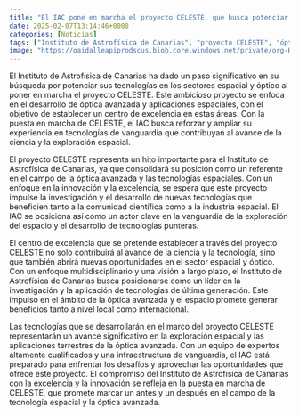 ```yaml
---
title: "El IAC pone en marcha el proyecto CELESTE, que busca potenciar sus tecnologías en sectores espacial y óptico"
date: 2025-02-07T13:14:46+0000
categories: [Noticias]
tags: ["Instituto de Astrofísica de Canarias", "proyecto CELESTE", "óptica avanzada", "tecnologías espaciales", "exploración espacial", "vanguardia", "tecnologías de última generación."]
image: "https://oaidalleapiprodscus.blob.core.windows.net/private/org-HKmKxpuNw3Y88lm4EBrIPq0n/user-ZwiCXOggLL8ZNNKE2g7rXFmV/img-m12yo0CM1mc9K4aw4taPUW1d.png?st=2025-02-07T12%3A14%3A46Z&se=2025-02-07T14%3A14%3A46Z&sp=r&sv=2024-08-04&sr=b&rscd=inline&rsct=image/png&skoid=d505667d-d6c1-4a0a-bac7-5c84a87759f8&sktid=a48cca56-e6da-484e-a814-9c849652bcb3&skt=2025-02-07T00%3A30%3A46Z&ske=2025-02-08T00%3A30%3A46Z&sks=b&skv=2024-08-04&sig=BP40HS5uKn06hjgf//ILKP3UTJ3AgoXl0O%2BSsx%2BZDbA%3D"
---
```


El Instituto de Astrofísica de Canarias ha dado un paso significativo en su búsqueda por potenciar sus tecnologías en los sectores espacial y óptico al poner en marcha el proyecto CELESTE. Este ambicioso proyecto se enfoca en el desarrollo de óptica avanzada y aplicaciones espaciales, con el objetivo de establecer un centro de excelencia en estas áreas. Con la puesta en marcha de CELESTE, el IAC busca reforzar y ampliar su experiencia en tecnologías de vanguardia que contribuyan al avance de la ciencia y la exploración espacial.

El proyecto CELESTE representa un hito importante para el Instituto de Astrofísica de Canarias, ya que consolidará su posición como un referente en el campo de la óptica avanzada y las tecnologías espaciales. Con un enfoque en la innovación y la excelencia, se espera que este proyecto impulse la investigación y el desarrollo de nuevas tecnologías que beneficien tanto a la comunidad científica como a la industria espacial. El IAC se posiciona así como un actor clave en la vanguardia de la exploración del espacio y el desarrollo de tecnologías punteras.

El centro de excelencia que se pretende establecer a través del proyecto CELESTE no solo contribuirá al avance de la ciencia y la tecnología, sino que también abrirá nuevas oportunidades en el sector espacial y óptico. Con un enfoque multidisciplinario y una visión a largo plazo, el Instituto de Astrofísica de Canarias busca posicionarse como un líder en la investigación y la aplicación de tecnologías de última generación. Este impulso en el ámbito de la óptica avanzada y el espacio promete generar beneficios tanto a nivel local como internacional.

Las tecnologías que se desarrollarán en el marco del proyecto CELESTE representarán un avance significativo en la exploración espacial y las aplicaciones terrestres de la óptica avanzada. Con un equipo de expertos altamente cualificados y una infraestructura de vanguardia, el IAC está preparado para enfrentar los desafíos y aprovechar las oportunidades que ofrece este proyecto. El compromiso del Instituto de Astrofísica de Canarias con la excelencia y la innovación se refleja en la puesta en marcha de CELESTE, que promete marcar un antes y un después en el campo de la tecnología espacial y la óptica avanzada.
    